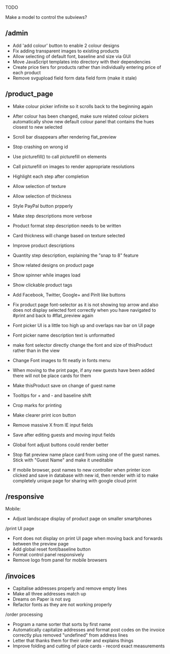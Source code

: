 TODO

Make a model to control the subviews?

/admin
--------------------------------------------------------------------------
  * Add 'add colour' button to enable 2 colour designs
  * Fix adding transparent images to existing products
  * Allow selecting of default font, baseline and size via GUI
  * Move JavaScript templates into directory with their dependencies
  * Create price tiers for products rather than individually entering price of each product
  * Remove svgupload field form data field form (make it stale)

/product_page
--------------------------------------------------------------------------
  * Make colour picker infinite so it scrolls back to the beginning again
  * After colour has been changed, make sure related colour pickers automatically show new default colour panel that contains the hues closest to new selected
  * Scroll bar disappears after rendering flat_preview
  * Stop crashing on wrong id
  
  * Use picturefill() to call picturefill on elements   
  * Call picturefill on images to render appropriate resolutions
  
  * Highlight each step after completion
  * Allow selection of texture
  * Allow selection of thickness
  * Style PayPal button prpperly
  * Make step descriptions more verbose
  * Product format step description needs to be written
  * Card thickness will change based on texture selected
  * Improve product descriptions
  * Quantity step description, explaining the "snap to 8" feature
  * Show related designs on product page
  * Show spinner while images load
  * Show clickable product tags
  
  * Add Facebook, Twitter, Google+ and PinIt like buttons
  
  * Fix product page font-selector as it is not showing top arrow and also does not display selected font correctly when you have navigated to #print and back to #flat_preview again  
  * Font picker UI is a little too high up and overlaps nav bar on UI page
  * Font picker name description text is unformatted
  * make font selector directly change the font and size of thisProduct rather than in the view
  * Change Font images to fit neatly in fonts menu
   
  * When moving to the print page, if any new guests have been added there will not be place cards for them
  * Make thisProduct save on change of guest name

  * Tooltips for + and - and baseline shift
  * Crop marks for printing
  * Make clearer print icon button
  
  * Remove massive X from IE input fields
  
  * Save after editing guests and moving input fields

  * Global font adjust buttons could render better
  * Stop flat preview name place card from using one of the guest names. Stick with "Guest Name" and make it uneditable
  * If mobile browser, post names to new controller when printer icon clicked and save in database with new id, then render with id to make completely unique page for sharing with google cloud print
 

/responsive
--------------------------------------------------------------------------
  Mobile:
  * Adjust landscape display of product page on smaller smartphones

  /print UI page
  * Font does not display on print UI page when moving back and forwards between the preview page
  * Add global reset font/baseline button 
  * Format control panel responsively
  * Remove logo from panel for mobile browsers

/invoices
--------------------------------------------------------------------------
  * Capitalise addresses properly and remove empty lines
  * Make all three addresses match up
  * Dreams on Paper is not svg
  * Refactor fonts as they are not working properly

/order processing
  * Program a name sorter that sorts by first name
  * Automatically capitalize addresses and format post codes on the invoice correctly plus removed "undefined" from address lines
  * Letter that thanks them for their order and explains things
  * Improve folding and cutting of place cards - record exact measurements
